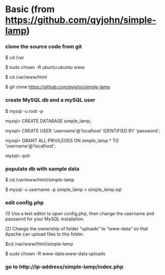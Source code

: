 # Basic (from https://github.com/qyjohn/simple-lamp)

### clone the source code from git

$ cd /var

$ sudo chown -R ubuntu:ubuntu www

$ cd /var/www/html

$ git clone https://github.com/qyjohn/simple-lamp

### create MySQL db and a mySQL user

$ mysql -u root -p

mysql> CREATE DATABASE simple_lamp;

mysql> CREATE USER 'username'@'localhost' IDENTIFIED BY 'password';

mysql> GRANT ALL PRIVILEGES ON simple_lamp.* TO 'username'@'localhost';

mysql> quit

### populate db with sample data

$ cd /var/www/html/simple-lamp

$ mysql -u username -p simple_lamp < simple_lamp.sql

### edit config.php

(1) Use a text editor to open config.php, then change the username and password for your MySQL installation.

(2) Change the ownership of folder “uploads” to “www-data” so that Apache can upload files to this folder.

$cd /var/www/html/simple-lamp

$ sudo chown -R www-data:www-data uploads

### go to http://ip-address/simple-lamp/index.php
